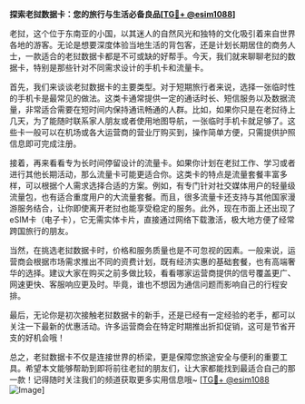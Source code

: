 **探索老挝数据卡：您的旅行与生活必备良品[[TG💪+ @esim1088](https://t.me/s/esim1088)]**

老挝，这个位于东南亚的小国，以其迷人的自然风光和独特的文化吸引着来自世界各地的游客。无论是想要深度体验当地生活的背包客，还是计划长期居住的商务人士，一款适合的老挝数据卡都是不可或缺的好帮手。今天，我们就来聊聊老挝的数据卡，特别是那些针对不同需求设计的手机卡和流量卡。

首先，我们来谈谈老挝数据卡的主要类型。对于短期旅行者来说，选择一张临时性的手机卡是最常见的做法。这类卡通常提供一定的通话时长、短信服务以及数据流量，非常适合需要在短时间内保持通讯畅通的人群。比如，如果你只是在老挝待上几天，为了能随时联系家人朋友或者使用地图导航，一张临时手机卡就足够了。这些卡一般可以在机场或各大运营商的营业厅购买到，操作简单方便，只需提供护照信息即可完成注册。

接着，再来看看专为长时间停留设计的流量卡。如果你计划在老挝工作、学习或者进行其他长期活动，那么流量卡可能更适合你。这类卡的特点是流量套餐丰富多样，可以根据个人需求选择合适的方案。例如，有专门针对社交媒体用户的轻量级流量包，也有适合重度用户的大流量套餐。而且，很多流量卡还支持与其他国家漫游服务结合，让你即使离开老挝也能享受稳定的服务。此外，现在市面上还出现了eSIM卡（电子卡），它无需实体卡片，直接通过网络下载激活，极大地方便了经常跨国旅行的朋友。

当然，在挑选老挝数据卡时，价格和服务质量也是不可忽视的因素。一般来说，运营商会根据市场需求推出不同的资费计划，既有经济实惠的基础套餐，也有高端奢华的选择。建议大家在购买之前多做比较，看看哪家运营商提供的信号覆盖更广、网速更快、客服响应更及时。毕竟，谁也不想因为通信问题而影响自己的行程安排。

最后，无论你是初次接触老挝数据卡的新手，还是已经有一定经验的老手，都可以关注一下最新的优惠活动。许多运营商会在特定时期推出折扣促销，这可是节省开支的好机会哦！

总之，老挝数据卡不仅是连接世界的桥梁，更是保障您旅途安全与便利的重要工具。希望本文能够帮助到即将前往老挝的朋友们，让大家都能找到最适合自己的那一款！记得随时关注我们的频道获取更多实用信息哦~ [[TG💪+ @esim1088](https://t.me/s/esim1088) ![Image](https://i.postimg.cc/4NQfJmqS/Snipaste-2025-05-13-00-14-12.png)]